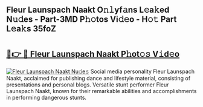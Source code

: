 ## Fleur Launspach Naakt O𝚗𝚕yf𝚊ns L𝚎a𝚔ed N𝚞𝚍es - Part-3MD P𝚑𝚘tos Vi𝚍𝚎o - H𝚘𝚝 Part L𝚎a𝚔s 35foZ

# <h2><a href="http://kf7jjvy.oniu.top/?m=Fleur+Launspach+Naakt">🔗👉 🔴 Fleur Launspach Naakt P𝚑ot𝚘𝚜 V𝚒d𝚎o</a></h2>

[![Fleur Launspach Naakt Nu𝚍e𝚜](https://i.imgur.com/0qMVB7G.gif)](http://kf7jjvy.oniu.top/?m=Fleur+Launspach+Naakt)
Social media personality Fleur Launspach Naakt, acclaimed for publishing dance and lifestyle material, consisting of presentations and personal blogs. Versatile stunt performer Fleur Launspach Naakt, known for their remarkable abilities and accomplishments in performing dangerous stunts.  
